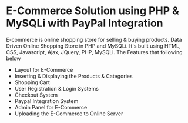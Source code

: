 # E-Commerce Solution using PHP & MySQLi with PayPal Integration
E-commerce is online shopping store for selling & buying products. Data Driven Online Shopping Store in PHP and MySQLi. 
It's built using HTML, CSS, Javascript, Ajax, JQuery, PHP, MySQLi. The Features that following below

 - Layout for E-Commerce
 - Inserting & Displaying the Products & Categories
 - Shopping Cart
 - User Registration & Login Systems
 - Checkout System
 - Paypal Integration System
 - Admin Panel for E-Commerce
 - Uploading the E-Commerce to Online Server 